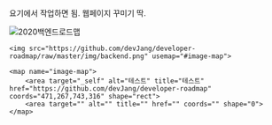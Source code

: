 <!--https://www.image-map.net/ --> 요기에서 작업하면 됨. 웹페이지 꾸미기 딱.
![2020백엔드로드맵](https://github.com/devJang/developer-roadmap/raw/master/img/backend.png)
```
<img src="https://github.com/devJang/developer-roadmap/raw/master/img/backend.png" usemap="#image-map">

<map name="image-map">
    <area target="_self" alt="테스트" title="테스트" href="https://github.com/devJang/developer-roadmap" coords="471,267,743,316" shape="rect">
    <area target="" alt="" title="" href="" coords="" shape="0">
</map>
```
